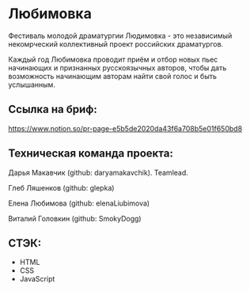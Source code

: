 # Любимовка # 

Фестиваль молодой драматургии Людимовка -  это независимый некомрческий коллективный проект российских драматургов. 

Каждый год Любимовка проводит приём и отбор новых пьес начинающих и признанных русскоязычных авторов,  чтобы дать возможность начинающим авторам найти свой голос и быть услышанным. 

Ссылка на бриф:
---------------
https://www.notion.so/pr-page-e5b5de2020da43f6a708b5e01f650bd8

Техническая команда проекта: 
----------------------------
Дарья Макавчик (github: daryamakavchik). Teamlead. 

Глеб Ляшенков (github: glepka)

Елена Любимова (github: elenaLiubimova)

Виталий Головкин (github: SmokyDogg)

СТЭК: 
-----

* HTML 
* CSS
* JavaScript

